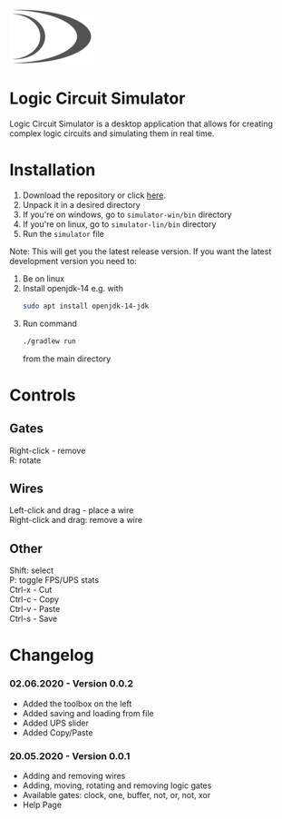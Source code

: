 ![LCS Logo](src/main/resources/other/logo_grey_low_res.png) 
# Logic Circuit Simulator
Logic Circuit Simulator is a desktop application that allows for creating complex logic circuits and simulating them in real time. 

# Installation
1. Download the repository or click [here](https://github.com/wojtekkw10/LogicCircuitSimulator/archive/master.zip).
2. Unpack it in a desired directory
3. If you're on windows, go to ``simulator-win/bin`` directory
4. If you're on linux, go to ``simulator-lin/bin`` directory
5. Run the ``simulator`` file

Note: This will get you the latest release version. If you want the latest development version you need to:
1. Be on linux
2. Install openjdk-14 e.g. with 
    ```bash
    sudo apt install openjdk-14-jdk
    ```
3. Run command 
    ```bash
    ./gradlew run
    ````
    from the main directory

# Controls
## Gates
Right-click - remove <br>
R: rotate
## Wires
Left-click and drag - place a wire <br>
Right-click and drag: remove a wire 

## Other
Shift: select <br>
P: toggle FPS/UPS stats <br>
Ctrl-x - Cut <br>
Ctrl-c - Copy <br>
Ctrl-v - Paste <br>
Ctrl-s - Save

# Changelog
### 02.06.2020 - Version 0.0.2
- Added the toolbox on the left
- Added saving and loading from file
- Added UPS slider
- Added Copy/Paste 
### 20.05.2020 - Version 0.0.1
- Adding and removing wires
- Adding, moving, rotating and removing logic gates 
- Available gates: clock, one, buffer, not, or, not, xor
- Help Page
